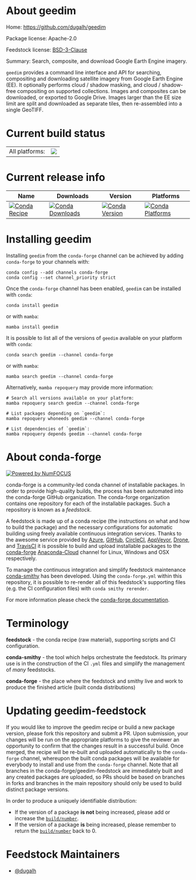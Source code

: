 About geedim
============

Home: https://github.com/dugalh/geedim

Package license: Apache-2.0

Feedstock license: [BSD-3-Clause](https://github.com/conda-forge/geedim-feedstock/blob/main/LICENSE.txt)

Summary: Search, composite, and download Google Earth Engine imagery.

`geedim` provides a command line interface and API for searching, compositing and downloading
satellite imagery from Google Earth Engine (EE).  It optionally performs cloud / shadow
masking, and cloud / shadow-free compositing on supported collections.  Images and composites
can be downloaded, or exported to Google Drive.  Images larger than the EE size limit are
split and downloaded as separate tiles, then re-assembled into a single GeoTIFF.


Current build status
====================


<table><tr><td>All platforms:</td>
    <td>
      <a href="https://dev.azure.com/conda-forge/feedstock-builds/_build/latest?definitionId=15455&branchName=main">
        <img src="https://dev.azure.com/conda-forge/feedstock-builds/_apis/build/status/geedim-feedstock?branchName=main">
      </a>
    </td>
  </tr>
</table>

Current release info
====================

| Name | Downloads | Version | Platforms |
| --- | --- | --- | --- |
| [![Conda Recipe](https://img.shields.io/badge/recipe-geedim-green.svg)](https://anaconda.org/conda-forge/geedim) | [![Conda Downloads](https://img.shields.io/conda/dn/conda-forge/geedim.svg)](https://anaconda.org/conda-forge/geedim) | [![Conda Version](https://img.shields.io/conda/vn/conda-forge/geedim.svg)](https://anaconda.org/conda-forge/geedim) | [![Conda Platforms](https://img.shields.io/conda/pn/conda-forge/geedim.svg)](https://anaconda.org/conda-forge/geedim) |

Installing geedim
=================

Installing `geedim` from the `conda-forge` channel can be achieved by adding `conda-forge` to your channels with:

```
conda config --add channels conda-forge
conda config --set channel_priority strict
```

Once the `conda-forge` channel has been enabled, `geedim` can be installed with `conda`:

```
conda install geedim
```

or with `mamba`:

```
mamba install geedim
```

It is possible to list all of the versions of `geedim` available on your platform with `conda`:

```
conda search geedim --channel conda-forge
```

or with `mamba`:

```
mamba search geedim --channel conda-forge
```

Alternatively, `mamba repoquery` may provide more information:

```
# Search all versions available on your platform:
mamba repoquery search geedim --channel conda-forge

# List packages depending on `geedim`:
mamba repoquery whoneeds geedim --channel conda-forge

# List dependencies of `geedim`:
mamba repoquery depends geedim --channel conda-forge
```


About conda-forge
=================

[![Powered by
NumFOCUS](https://img.shields.io/badge/powered%20by-NumFOCUS-orange.svg?style=flat&colorA=E1523D&colorB=007D8A)](https://numfocus.org)

conda-forge is a community-led conda channel of installable packages.
In order to provide high-quality builds, the process has been automated into the
conda-forge GitHub organization. The conda-forge organization contains one repository
for each of the installable packages. Such a repository is known as a *feedstock*.

A feedstock is made up of a conda recipe (the instructions on what and how to build
the package) and the necessary configurations for automatic building using freely
available continuous integration services. Thanks to the awesome service provided by
[Azure](https://azure.microsoft.com/en-us/services/devops/), [GitHub](https://github.com/),
[CircleCI](https://circleci.com/), [AppVeyor](https://www.appveyor.com/),
[Drone](https://cloud.drone.io/welcome), and [TravisCI](https://travis-ci.com/)
it is possible to build and upload installable packages to the
[conda-forge](https://anaconda.org/conda-forge) [Anaconda-Cloud](https://anaconda.org/)
channel for Linux, Windows and OSX respectively.

To manage the continuous integration and simplify feedstock maintenance
[conda-smithy](https://github.com/conda-forge/conda-smithy) has been developed.
Using the ``conda-forge.yml`` within this repository, it is possible to re-render all of
this feedstock's supporting files (e.g. the CI configuration files) with ``conda smithy rerender``.

For more information please check the [conda-forge documentation](https://conda-forge.org/docs/).

Terminology
===========

**feedstock** - the conda recipe (raw material), supporting scripts and CI configuration.

**conda-smithy** - the tool which helps orchestrate the feedstock.
                   Its primary use is in the construction of the CI ``.yml`` files
                   and simplify the management of *many* feedstocks.

**conda-forge** - the place where the feedstock and smithy live and work to
                  produce the finished article (built conda distributions)


Updating geedim-feedstock
=========================

If you would like to improve the geedim recipe or build a new
package version, please fork this repository and submit a PR. Upon submission,
your changes will be run on the appropriate platforms to give the reviewer an
opportunity to confirm that the changes result in a successful build. Once
merged, the recipe will be re-built and uploaded automatically to the
`conda-forge` channel, whereupon the built conda packages will be available for
everybody to install and use from the `conda-forge` channel.
Note that all branches in the conda-forge/geedim-feedstock are
immediately built and any created packages are uploaded, so PRs should be based
on branches in forks and branches in the main repository should only be used to
build distinct package versions.

In order to produce a uniquely identifiable distribution:
 * If the version of a package **is not** being increased, please add or increase
   the [``build/number``](https://docs.conda.io/projects/conda-build/en/latest/resources/define-metadata.html#build-number-and-string).
 * If the version of a package **is** being increased, please remember to return
   the [``build/number``](https://docs.conda.io/projects/conda-build/en/latest/resources/define-metadata.html#build-number-and-string)
   back to 0.

Feedstock Maintainers
=====================

* [@dugalh](https://github.com/dugalh/)

